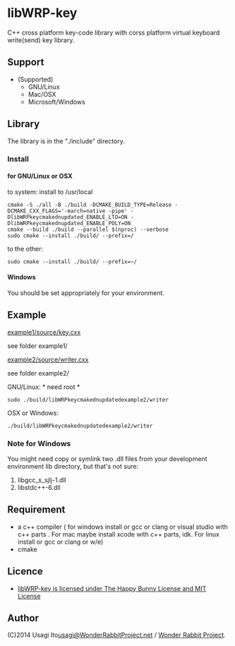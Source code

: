 # libWRP-key

C++ cross platform key-code library
 with corss platform virtual keyboard write(send) key library.

## Support

- (Supported)
    - GNU/Linux
    - Mac/OSX
    - Microsoft/Windows

## Library

The library is in the "./include" directory.

### Install

#### for GNU/Linux or OSX

to system: install to /usr/local
    
    cmake -S ./all -B ./build -DCMAKE_BUILD_TYPE=Release -DCMAKE_CXX_FLAGS='-march=native -pipe' -DlibWRPkeycmakednupdated_ENABLE_LTO=ON -DlibWRPkeycmakednupdated_ENABLE_POLY=ON
    cmake --build ./build --parallel $(nproc) --verbose
    sudo cmake --install ./build/ --prefix=/

to the other:

    sudo cmake --install ./build/ --prefix=~/

#### Windows

You should be set appropriately for your environment.

## Example

[example1/source/key.cxx](example1/source/key.cxx)

see folder example1/

[example2/source/writer.cxx](example2/source/writer.cxx)

see folder example2/

GNU/Linux: * need root *

    sudo ./build/libWRPkeycmakednupdatedexample2/writer

OSX or Windows:

    ./build/libWRPkeycmakednupdatedexample2/writer

### Note for Windows

You might need copy or symlink two .dll files from your development environment lib directory, but that's not sure:

1. libgcc_s_sjlj-1.dll
2. libstdc++-6.dll

## Requirement

* a c++ compiler ( for windows install or gcc or clang or visual studio with c++ parts . For mac maybe install xcode with c++ parts, idk. For linux install or gcc or clang or w/e)
* cmake 

## Licence

* [libWRP-key is licensed under The Happy Bunny License and MIT License](LICENCE.md)

## Author

(C)2014 Usagi Ito<usagi@WonderRabbitProject.net> / [Wonder Rabbit Project](http://www.WonderRabbitProject.net/).
